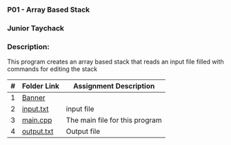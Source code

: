 ### P01 - Array Based Stack
### Junior Taychack
### Description:
This program creates an array based stack that reads an input file filled with commands for editing the stack

|   #   | Folder Link | Assignment Description |
| :---: | ----------- | ---------------------- |
1       |  [Banner](https://github.com/junior13001/2143-OOP-Taychack/blob/master/Assignments/P01/banner.txt)| 
2       |  [input.txt](https://github.com/junior13001/2143-OOP-Taychack/blob/master/Assignments/P01/input.txt)| input file
3       |  [main.cpp](https://github.com/junior13001/2143-OOP-Taychack/blob/master/Assignments/P01/main.cpp)| The main file for this program
4       |  [output.txt](https://github.com/junior13001/2143-OOP-Taychack/blob/master/Assignments/P01/output.txt)| Output file
